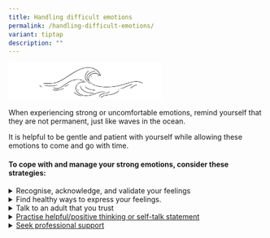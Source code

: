 ```yaml
---
title: Handling difficult emotions
permalink: /handling-difficult-emotions/
variant: tiptap
description: ""
---
```

<p></p>
<p></p>
<div class="isomer-image-wrapper">
<img style="width: 60%;" height="auto" width="100%" alt="" src="/images/Annotation_2024_09_17_112749.jpg">
</div>
<p>When experiencing strong or uncomfortable emotions, remind yourself that
they are not permanent, just like waves in the ocean.</p>
<p>It is helpful to be gentle and patient with yourself while allowing these
emotions to come and go with time.</p>
<h4>To cope with and manage your strong emotions, consider these strategies:</h4>
<div data-type="detailGroup" class="isomer-accordion isomer-accordion-white">
<details class="isomer-details">
<summary>Recognise, acknowledge, and validate your feelings</summary>
<div data-type="detailsContent" class="isomer-details-content">
<p>&nbsp;“I am feeling … because/when … ” and “It is OK to feel sad</p>
</div>
</details>
<details class="isomer-details">
<summary>Find healthy ways to express your feelings.</summary>
<div data-type="detailsContent" class="isomer-details-content">
<p>o&nbsp;&nbsp; Writing/Journaling</p>
<p>o&nbsp;&nbsp; Art</p>
<p>o&nbsp;&nbsp; Music</p>
<p>o&nbsp;&nbsp; Crying is a natural and healthy emotional response, not
a sign of weakness, serving to release emotions.</p>
<p>o&nbsp;&nbsp; Exercise, such as walking, running and playing sports</p>
</div>
</details>
<details class="isomer-details">
<summary>Talk to an adult that you trust</summary>
<div data-type="detailsContent" class="isomer-details-content">
<p>e.g., one or both of your parents, a relative, or a teacher</p>
</div>
</details>
<details class="isomer-details">
<summary><a href="#_Practise_helpful_thinking," rel="noopener noreferrer nofollow" target="_blank">Practise helpful/positive thinking or self-talk statement</a>
</summary>
<div data-type="detailsContent" class="isomer-details-content">
<p></p>
</div>
</details>
<details class="isomer-details">
<summary><a href="#_Seeking_Support" rel="noopener noreferrer nofollow" target="_blank">Seek professional support</a>
</summary>
<div data-type="detailsContent" class="isomer-details-content">
<p>Especially if you find the emotions challenging to deal with and making
it hard to do things you usually do.</p>
</div>
</details>
</div>
<p></p>